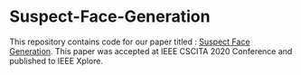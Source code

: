 # Suspect-Face-Generation
This repository contains code for our paper titled : [Suspect Face Generation](https://ieeexplore.ieee.org/document/9137812). This paper was accepted at IEEE CSCITA 2020 Conference and published to IEEE Xplore.
